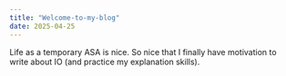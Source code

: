 ```yaml
---
title: "Welcome-to-my-blog"
date: 2025-04-25
---
```


Life as a temporary ASA is nice. So nice that I finally have motivation to write about IO (and practice my explanation skills).

